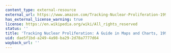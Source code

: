 ```yaml
---
content_type: external-resource
external_url: https://www.amazon.com/Tracking-Nuclear-Proliferation-1998-Charts/dp/0870031139
has_external_license_warning: true
license: https://en.wikipedia.org/wiki/All_rights_reserved
status: ''
title: 'Tracking Nuclear Proliferation: A Guide in Maps and Charts, 1998.'
uid: dae5f1bd-a249-4a98-ba29-2d78a7777d64
wayback_url: ''
---
```

